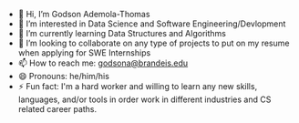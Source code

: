 - 👋 Hi, I’m Godson Ademola-Thomas
- 👀 I’m interested in Data Science and Software Engineering/Devlopment
- 🌱 I’m currently learning Data Structures and Algorithms
- 💞️ I’m looking to collaborate on any type of projects to put on my resume when applying for SWE Internships
- 📫 How to reach me: godsona@brandeis.edu
- 😄 Pronouns: he/him/his
- ⚡ Fun fact: I'm a hard worker and willing to learn any new skills, languages, and/or tools in order work in different industries and CS related career paths.

<!---
godson-a-23/godson-a-23 is a ✨ special ✨ repository because its `README.md` (this file) appears on your GitHub profile.
You can click the Preview link to take a look at your changes.
--->
